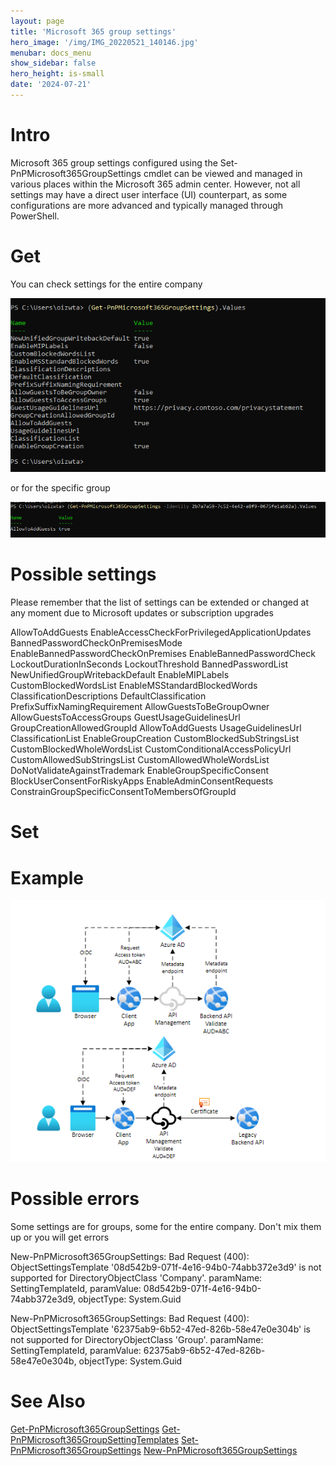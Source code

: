```yaml
---
layout: page
title: 'Microsoft 365 group settings'
hero_image: '/img/IMG_20220521_140146.jpg'
menubar: docs_menu
show_sidebar: false
hero_height: is-small
date: '2024-07-21'
---
```



# Intro

Microsoft 365 group settings configured using the Set-PnPMicrosoft365GroupSettings cmdlet can be viewed and managed in various places within the Microsoft 365 admin center. However, not all settings may have a direct user interface (UI) counterpart, as some configurations are more advanced and typically managed through PowerShell.

# Get

You can check settings for the entire company

<img src="/articles/images/m365groupsettings2.PNG" width="600" >

or for the specific group

<img src="/articles/images/m365groupsettings3.PNG" width="600" > 

# Possible settings
Please remember that the list of settings can be extended or changed at any moment due to Microsoft updates or subscription upgrades

AllowToAddGuests
EnableAccessCheckForPrivilegedApplicationUpdates
BannedPasswordCheckOnPremisesMode
EnableBannedPasswordCheckOnPremises
EnableBannedPasswordCheck
LockoutDurationInSeconds
LockoutThreshold
BannedPasswordList
NewUnifiedGroupWritebackDefault
EnableMIPLabels
CustomBlockedWordsList
EnableMSStandardBlockedWords
ClassificationDescriptions
DefaultClassification
PrefixSuffixNamingRequirement
AllowGuestsToBeGroupOwner
AllowGuestsToAccessGroups
GuestUsageGuidelinesUrl
GroupCreationAllowedGroupId
AllowToAddGuests
UsageGuidelinesUrl
ClassificationList
EnableGroupCreation
CustomBlockedSubStringsList
CustomBlockedWholeWordsList
CustomConditionalAccessPolicyUrl
CustomAllowedSubStringsList
CustomAllowedWholeWordsList
DoNotValidateAgainstTrademark
EnableGroupSpecificConsent
BlockUserConsentForRiskyApps
EnableAdminConsentRequests
ConstrainGroupSpecificConsentToMembersOfGroupId



# Set


# Example

<img src="/articles/images/SecureAzFunc/Github-SecureAzFunc1.PNG" width="600"  alt="Diagram showing OAuth communication where audience is the backend.Diagram showing OAuth communication where audience is the API Management gateway.">

# Possible errors
Some settings are for groups, some for the entire company. Don't mix them up or you will get errors

New-PnPMicrosoft365GroupSettings: Bad Request (400): ObjectSettingsTemplate '08d542b9-071f-4e16-94b0-74abb372e3d9' is not supported for DirectoryObjectClass 'Company'. paramName: SettingTemplateId, paramValue: 08d542b9-071f-4e16-94b0-74abb372e3d9, objectType: System.Guid

New-PnPMicrosoft365GroupSettings: Bad Request (400): ObjectSettingsTemplate '62375ab9-6b52-47ed-826b-58e47e0e304b' is not supported for DirectoryObjectClass 'Group'. paramName: SettingTemplateId, paramValue: 62375ab9-6b52-47ed-826b-58e47e0e304b, objectType: System.Guid


# See Also

[Get-PnPMicrosoft365GroupSettings](https://pnp.github.io/powershell/cmdlets/Get-PnPMicrosoft365GroupSettings.html)
[Get-PnPMicrosoft365GroupSettingTemplates](https://pnp.github.io/powershell/cmdlets/Get-PnPMicrosoft365GroupSettingTemplates.html)
[Set-PnPMicrosoft365GroupSettings](https://pnp.github.io/powershell/cmdlets/Set-PnPMicrosoft365GroupSettings.html)
[New-PnPMicrosoft365GroupSettings](https://pnp.github.io/powershell/cmdlets/New-PnPMicrosoft365GroupSettings.html)
